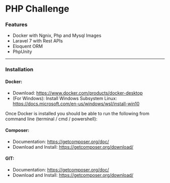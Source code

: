 <h1>PHP Challenge</h1>

<h3>Features</h3>

<ul>
    <li>Docker with Ngnix, Php and Mysql Images</li>
    <li>Laravel 7 with Rest APIs</li>
    <li>Eloquent ORM</li>
    <li>PhpUnity </li>
</ul>
<hr>
<h3>Installation</h3>
<h4>Docker:</h4>
<ul>
    <li>Download: 
        <a href="https://www.docker.com/products/docker-desktop">https://www.docker.com/products/docker-desktop</a>
    </li>
    <li>(For Windows): Install Windows Subsystem Linux: 
        <a href="https://docs.microsoft.com/en-us/windows/wsl/install-win10">https://docs.microsoft.com/en-us/windows/wsl/install-win10</a>
    </li>
</ul>

<p>Once Docker is installed you should be able to run the following from command line (terminal / cmd / powershell):</p>

<h4>Composer:</h4>
<ul>
    <li>Documentation: 
        <a href="https://getcomposer.org/doc/">https://getcomposer.org/doc/</a>
     </li>
    <li>Download and Install: 
        <a href="https://getcomposer.org/download/">https://getcomposer.org/download/</a>
    </li>
</ul>

<h4>GIT:</h4>
<ul>
    <li>Documentation: 
        <a href="https://getcomposer.org/doc/">https://getcomposer.org/doc/</a>
     </li>
    <li>Download and Install: 
        <a href="https://getcomposer.org/download/">https://getcomposer.org/download/</a>
    </li>
</ul>

